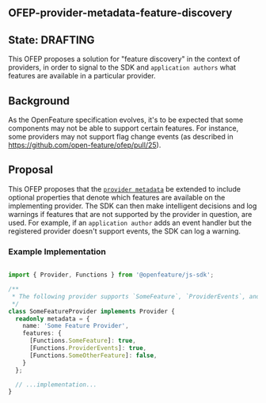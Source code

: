 ## OFEP-provider-metadata-feature-discovery

## State: DRAFTING

This OFEP proposes a solution for "feature discovery" in the context of providers, in order to signal to the SDK and `application authors` what features are available in a particular provider.

## Background

As the OpenFeature specification evolves, it's to be expected that some components may not be able to support certain features. For instance, some providers may not support flag change events (as described in https://github.com/open-feature/ofep/pull/25). 

## Proposal

This OFEP proposes that the [`provider metadata`](https://docs.openfeature.dev/docs/specification/sections/providers#requirement-211) be extended to include optional properties that denote which features are available on the implementing provider. The SDK can then make intelligent decisions and log warnings if features that are not supported by the provider in question, are used. For example, if an `application author` adds an event handler but the registered provider doesn't support events, the SDK can log a warning.

### Example Implementation

```typescript

import { Provider, Functions } from '@openfeature/js-sdk';

/**
 * The following provider supports `SomeFeature`, `ProviderEvents`, and `SomeOtherFeature`, which are defined by the SDK.
 */
class SomeFeatureProvider implements Provider {
  readonly metadata = {
    name: 'Some Feature Provider',
    features: {
      [Functions.SomeFeature]: true,
      [Functions.ProviderEvents]: true,
      [Functions.SomeOtherFeature]: false,
    }
  };

  // ...implementation...
}
```